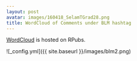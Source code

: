 ```yaml
---
layout: post
avatar: images/160418_SelamTGrad28.png
title: WordCloud of Comments under BLM hashtag
---
```

[WordCloud](https://rpubs.com/selamtesfa/698484) is hosted on RPubs. 

![_config.yml]({{ site.baseurl }}/images/blm2.png)
